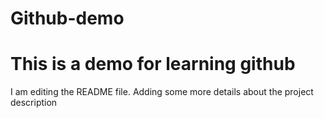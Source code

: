 # Github-demo
This is a demo for learning github
========================
I am editing the README file. Adding some more details about the project description
